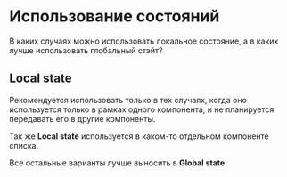 # Использование состояний
В каких случаях можно использовать локальное состояние, а в каких лучше использовать глобальный стэйт?

## Local state
Рекомендуется использовать только в тех случаях, когда оно используется только в рамках одного компонента, и не 
планируется передавать его в другие компоненты.

Так же **Local state** используется в каком-то отдельном компоненте списка.

Все остальные варианты лучше выносить в **Global state**
